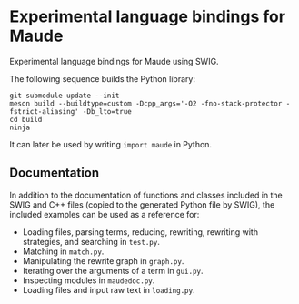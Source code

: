 Experimental language bindings for Maude
========================================

Experimental language bindings for Maude using SWIG.

The following sequence builds the Python library:

```
git submodule update --init
meson build --buildtype=custom -Dcpp_args='-O2 -fno-stack-protector -fstrict-aliasing' -Db_lto=true
cd build
ninja
```

It can later be used by writing `import maude` in Python.

Documentation
-------------

In addition to the documentation of functions and classes included in the SWIG and C++ files (copied to the generated Python file by SWIG), the included examples can be used as a reference for:

* Loading files, parsing terms, reducing, rewriting, rewriting with strategies, and searching in `test.py`.
* Matching in `match.py`.
* Manipulating the rewrite graph in `graph.py`.
* Iterating over the arguments of a term in `gui.py`.
* Inspecting modules in `maudedoc.py`.
* Loading files and input raw text in `loading.py`.

